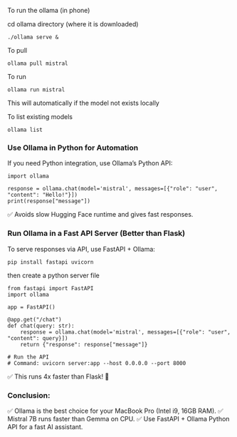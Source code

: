 To run the ollama (in phone)

cd ollama directory (where it is downloaded)

```
./ollama serve &
```

To pull 
```
ollama pull mistral
```

To run
```
ollama run mistral
```
This will automatically if the model not exists locally

To list existing models
```
ollama list
```

### Use Ollama in Python for Automation
If you need Python integration, use Ollama’s Python API:

```
import ollama

response = ollama.chat(model='mistral', messages=[{"role": "user", "content": "Hello!"}])
print(response["message"])

```
✅ Avoids slow Hugging Face runtime and gives fast responses.



### Run Ollama in a Fast API Server (Better than Flask)
To serve responses via API, use FastAPI + Ollama:
```
pip install fastapi uvicorn
```

then create a python server file
```
from fastapi import FastAPI
import ollama

app = FastAPI()

@app.get("/chat")
def chat(query: str):
    response = ollama.chat(model='mistral', messages=[{"role": "user", "content": query}])
    return {"response": response["message"]}

# Run the API
# Command: uvicorn server:app --host 0.0.0.0 --port 8000
```
✅ This runs 4x faster than Flask! 🚀


### Conclusion:
✅ Ollama is the best choice for your MacBook Pro (Intel i9, 16GB RAM).
✅ Mistral 7B runs faster than Gemma on CPU.
✅ Use FastAPI + Ollama Python API for a fast AI assistant.